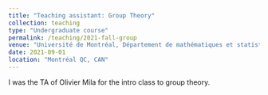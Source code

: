 ```yaml
---
title: "Teaching assistant: Group Theory"
collection: teaching
type: "Undergraduate course"
permalink: /teaching/2021-fall-group
venue: "Université de Montréal, Département de mathématiques et statistique"
date: 2021-09-01
location: "Montréal QC, CAN"
---
```


I was the TA of Olivier Mila for the intro class to group theory.
